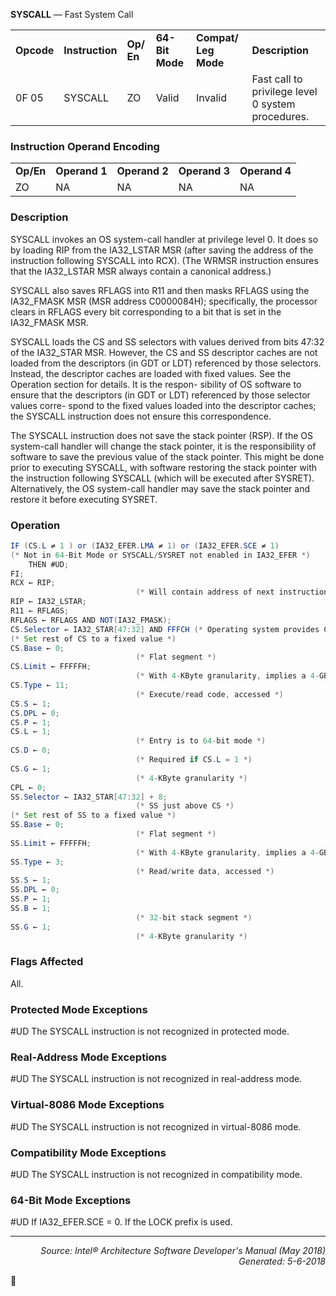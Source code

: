 <b>SYSCALL</b> — Fast System Call
<table>
	<tr>
		<td><b>Opcode</b></td>
		<td><b>Instruction</b></td>
		<td><b>Op/ En</b></td>
		<td><b>64-Bit Mode</b></td>
		<td><b>Compat/ Leg Mode</b></td>
		<td><b>Description</b></td>
	</tr>
	<tr>
		<td>0F 05</td>
		<td>SYSCALL</td>
		<td>ZO</td>
		<td>Valid</td>
		<td>Invalid</td>
		<td>Fast call to privilege level 0 system procedures.</td>
	</tr>
</table>


### Instruction Operand Encoding
<table>
	<tr>
		<td><b>Op/En</b></td>
		<td><b>Operand 1</b></td>
		<td><b>Operand 2</b></td>
		<td><b>Operand 3</b></td>
		<td><b>Operand 4</b></td>
	</tr>
	<tr>
		<td>ZO</td>
		<td>NA</td>
		<td>NA</td>
		<td>NA</td>
		<td>NA</td>
	</tr>
</table>


### Description
SYSCALL invokes an OS system-call handler at privilege level 0. It does so by loading RIP from the IA32_LSTAR
MSR (after saving the address of the instruction following SYSCALL into RCX). (The WRMSR instruction ensures
that the IA32_LSTAR MSR always contain a canonical address.)

SYSCALL also saves RFLAGS into R11 and then masks RFLAGS using the IA32_FMASK MSR (MSR address
C0000084H); specifically, the processor clears in RFLAGS every bit corresponding to a bit that is set in the
IA32_FMASK MSR.

SYSCALL loads the CS and SS selectors with values derived from bits 47:32 of the IA32_STAR MSR. However, the
CS and SS descriptor caches are not loaded from the descriptors (in GDT or LDT) referenced by those selectors.
Instead, the descriptor caches are loaded with fixed values. See the Operation section for details. It is the respon-
sibility of OS software to ensure that the descriptors (in GDT or LDT) referenced by those selector values corre-
spond to the fixed values loaded into the descriptor caches; the SYSCALL instruction does not ensure this
correspondence.

The SYSCALL instruction does not save the stack pointer (RSP). If the OS system-call handler will change the stack
pointer, it is the responsibility of software to save the previous value of the stack pointer. This might be done prior
to executing SYSCALL, with software restoring the stack pointer with the instruction following SYSCALL (which will
be executed after SYSRET). Alternatively, the OS system-call handler may save the stack pointer and restore it
before executing SYSRET.

### Operation

```java
IF (CS.L ≠ 1 ) or (IA32_EFER.LMA ≠ 1) or (IA32_EFER.SCE ≠ 1)
(* Not in 64-Bit Mode or SYSCALL/SYSRET not enabled in IA32_EFER *)
    THEN #UD;
FI;
RCX ← RIP;
                            (* Will contain address of next instruction *)
RIP ← IA32_LSTAR;
R11 ← RFLAGS;
RFLAGS ← RFLAGS AND NOT(IA32_FMASK);
CS.Selector ← IA32_STAR[47:32] AND FFFCH (* Operating system provides CS; RPL forced to 0 *)
(* Set rest of CS to a fixed value *)
CS.Base ← 0;
                            (* Flat segment *)
CS.Limit ← FFFFFH;
                            (* With 4-KByte granularity, implies a 4-GByte limit *)
CS.Type ← 11;
                            (* Execute/read code, accessed *)
CS.S ← 1;
CS.DPL ← 0;
CS.P ← 1;
CS.L ← 1;
                            (* Entry is to 64-bit mode *)
CS.D ← 0;
                            (* Required if CS.L = 1 *)
CS.G ← 1;
                            (* 4-KByte granularity *)
CPL ← 0;
SS.Selector ← IA32_STAR[47:32] + 8;
                            (* SS just above CS *)
(* Set rest of SS to a fixed value *)
SS.Base ← 0;
                            (* Flat segment *)
SS.Limit ← FFFFFH;
                            (* With 4-KByte granularity, implies a 4-GByte limit *)
SS.Type ← 3;
                            (* Read/write data, accessed *)
SS.S ← 1;
SS.DPL ← 0;
SS.P ← 1;
SS.B ← 1;
                            (* 32-bit stack segment *)
SS.G ← 1;
                            (* 4-KByte granularity *)
```
### Flags Affected
All.

### Protected Mode Exceptions

<p>#UD
The SYSCALL instruction is not recognized in protected mode.

### Real-Address Mode Exceptions

<p>#UD
The SYSCALL instruction is not recognized in real-address mode.

### Virtual-8086 Mode Exceptions

<p>#UD
The SYSCALL instruction is not recognized in virtual-8086 mode.

### Compatibility Mode Exceptions

<p>#UD
The SYSCALL instruction is not recognized in compatibility mode.

### 64-Bit Mode Exceptions

<p>#UD
If IA32_EFER.SCE = 0.
If the LOCK prefix is used.

 --- 
<p align="right"><i>Source: Intel® Architecture Software Developer's Manual (May 2018)<br>Generated: 5-6-2018</i></p>

